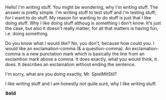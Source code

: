 Hello! I'm writing stuff. You might be wondering, why I'm writing stuff. The answer is pretty simple. I'm writing stuff to test stuff and i'm testing stuff; for I want to do stuff. My reason for wanting to do stuff is just that I like doing stuff. Why I like doing stuff althoug is something i don't know. It's just the case, but also it doesn't really matter; for all that matters is having fun, i.e. doing something.

Do you know what I would like? No, you don't, because how could you. I would like an exclamation-comma (& a question-comma). An exclamation-comma is a new punctation mark which is basically the line from an exclamtion mark above a comma. It does exactly, what you would think, it does. It describes an exclamation without ending the sentence.

I'm sorry, what are you doing exactly, Mr. SpielMitStil?

I like writing stuff and I am honestly not quite sure, why I like writing stuff.

**𝔹𝕠𝕝𝕕**
